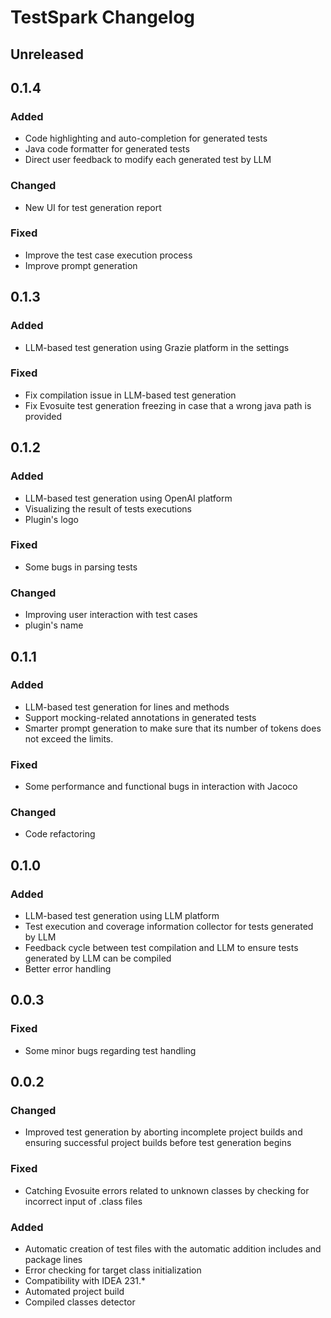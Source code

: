 <!-- Keep a Changelog guide -> https://keepachangelog.com -->

# TestSpark Changelog

## Unreleased

## 0.1.4

### Added
- Code highlighting and auto-completion for generated tests
- Java code formatter for generated tests
- Direct user feedback to modify each generated test by LLM

### Changed
- New UI for test generation report

### Fixed
- Improve the test case execution process
- Improve prompt generation

## 0.1.3

### Added
- LLM-based test generation using Grazie platform in the settings

### Fixed
- Fix compilation issue in LLM-based test generation
- Fix Evosuite test generation freezing in case that a wrong java path is provided

## 0.1.2

### Added
- LLM-based test generation using OpenAI platform
- Visualizing the result of tests executions
- Plugin's logo

### Fixed
- Some bugs in parsing tests

### Changed
- Improving user interaction with test cases
- plugin's name

## 0.1.1

### Added
- LLM-based test generation for lines and methods
- Support mocking-related annotations in generated tests
- Smarter prompt generation to make sure that its number of tokens does not exceed the limits.

### Fixed
- Some performance and functional bugs in interaction with Jacoco

### Changed
- Code refactoring

## 0.1.0

### Added
- LLM-based test generation using LLM platform
- Test execution and coverage information collector for tests generated by LLM
- Feedback cycle between test compilation and LLM to ensure tests generated by LLM can be compiled
- Better error handling

## 0.0.3

### Fixed
- Some minor bugs regarding test handling

## 0.0.2

### Changed
- Improved test generation by aborting incomplete project builds and ensuring successful project builds before test generation begins

### Fixed
- Catching Evosuite errors related to unknown classes by checking for incorrect input of .class files

### Added
- Automatic creation of test files with the automatic addition includes and package lines
- Error checking for target class initialization
- Compatibility with IDEA 231.*
- Automated project build
- Compiled classes detector
